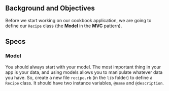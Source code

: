 ## Background and Objectives

Before we start working on our cookbook application, we are going to define our `Recipe` class (the **Model** in the **MVC** pattern).

## Specs

### Model

You should always start with your model. The most important thing in your app is your data, and using models allows you to manipulate whatever data you have. So, create a new file `recipe.rb` (in the `lib` folder) to define a `Recipe` class. It should have two instance variables, `@name` and `@description`.
